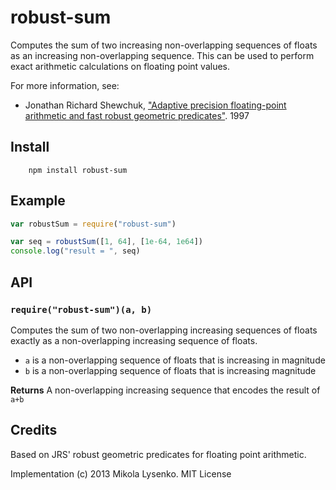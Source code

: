 robust-sum
==========
Computes the sum of two increasing non-overlapping sequences of floats as an increasing non-overlapping sequence.  This can be used to perform exact arithmetic calculations on floating point values.

For more information, see:

* Jonathan Richard Shewchuk, ["Adaptive precision floating-point arithmetic and fast robust geometric predicates"](http://www.cs.cmu.edu/afs/cs/project/quake/public/papers/robust-arithmetic.ps). 1997

## Install

		npm install robust-sum

## Example

```javascript
var robustSum = require("robust-sum")

var seq = robustSum([1, 64], [1e-64, 1e64])
console.log("result = ", seq)
```

## API

### `require("robust-sum")(a, b)`
Computes the sum of two non-overlapping increasing sequences of floats exactly as a non-overlapping increasing sequence of floats.

* `a` is a non-overlapping sequence of floats that is increasing in magnitude
* `b` is a non-overlapping sequence of floats that is increasing magnitude

**Returns** A non-overlapping increasing sequence that encodes the result of `a+b`

## Credits
Based on JRS' robust geometric predicates for floating point arithmetic.

Implementation (c) 2013 Mikola Lysenko. MIT License